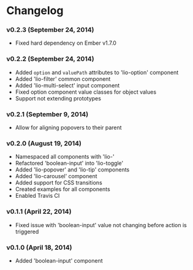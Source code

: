 # Changelog

### v0.2.3 (September 24, 2014)

* Fixed hard dependency on Ember v1.7.0

### v0.2.2 (September 24, 2014)

* Added `option` and `valuePath` attributes to 'lio-option' component
* Added 'lio-filter' common component
* Added 'lio-multi-select' input component
* Fixed option component value classes for object values
* Support not extending prototypes

### v0.2.1 (September 9, 2014)

* Allow for aligning popovers to their parent

### v0.2.0 (August 19, 2014)

* Namespaced all components with 'lio-'
* Refactored 'boolean-input' into 'lio-toggle'
* Added 'lio-popover' and 'lio-tip' components
* Added 'lio-carousel' component
* Added support for CSS transitions
* Created examples for all components
* Enabled Travis CI

### v0.1.1 (April 22, 2014)

* Fixed issue with 'boolean-input' value not changing before action is triggered

### v0.1.0 (April 18, 2014)

* Added 'boolean-input' component

